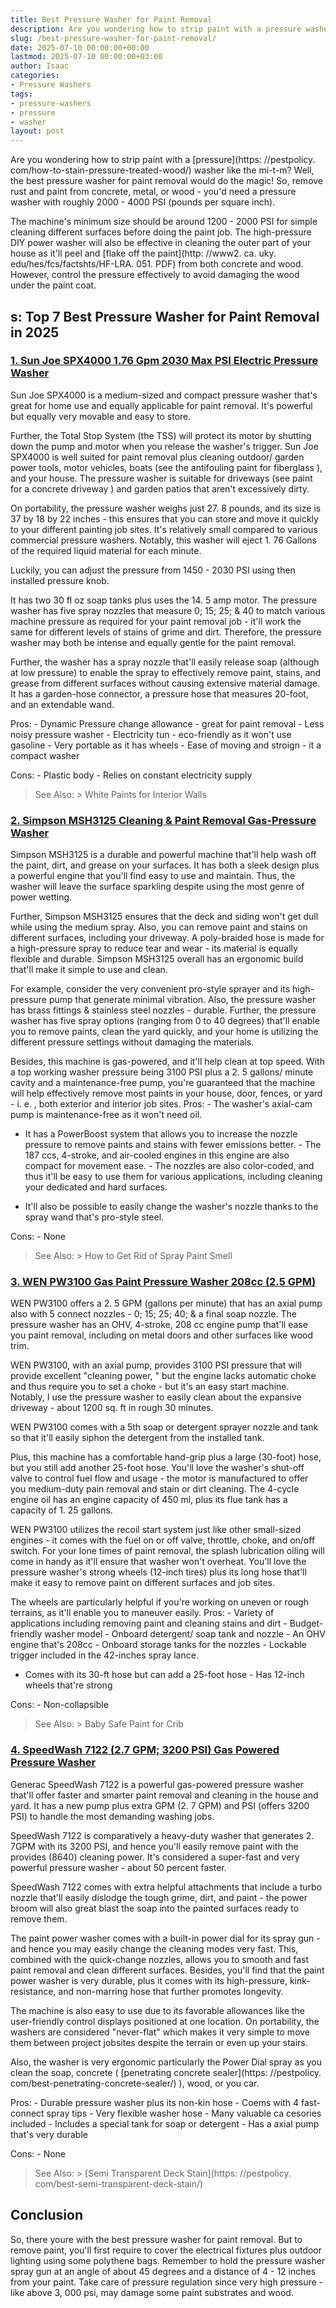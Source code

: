 ```yaml
---
title: Best Pressure Washer for Paint Removal
description: Are you wondering how to strip paint with a pressure washer like the mi-t-m? Well, the best pressure washer for paint removal would do the magic!
slug: /best-pressure-washer-for-paint-removal/
date: 2025-07-10 00:00:00+00:00
lastmod: 2025-07-10 00:00:00+03:00
author: Isaac
categories:
- Pressure Washers
tags:
- pressure-washers
- pressure
- washer
layout: post
---
```


Are you wondering how to strip paint with a [pressure](https: //pestpolicy. com/how-to-stain-pressure-treated-wood/) washer like the mi-t-m? Well, the best pressure washer for paint removal would do the magic! So, remove rust and paint from concrete, metal, or wood - you'd need a pressure washer with roughly 2000 - 4000 PSI (pounds per square inch).

The machine's minimum size should be around 1200 - 2000 PSI for simple cleaning different surfaces before doing the paint job. The high-pressure DIY power washer will also be effective in cleaning the outer part of your house as it'll peel and [flake off the paint](http: //www2. ca. uky. edu/hes/fcs/factshts/HF-LRA. 051. PDF) from both concrete and wood. However, control the pressure effectively to avoid damaging the wood under the paint coat.

##  s: Top 7 Best Pressure Washer for Paint Removal in 2025

###  [1. Sun Joe SPX4000 1.76 Gpm 2030 Max PSI Electric Pressure Washer](https://www.amazon.com/dp/B01NBVBT3I/?tag=p-policy-20)

Sun Joe SPX4000 is a medium-sized and compact pressure washer that's great for home use and equally applicable for paint removal. It's powerful but equally very movable and easy to store.

Further, the Total Stop System (the TSS) will protect its motor by shutting down the pump and motor when you release the washer's trigger. Sun Joe SPX4000 is well suited for paint removal plus cleaning outdoor/ garden power tools, motor vehicles, boats (see the antifouling paint for fiberglass ), and your house. The pressure washer is suitable for driveways (see paint for a concrete driveway ) and garden patios that aren't excessively dirty.

On portability, the pressure washer weighs just 27. 8 pounds, and its size is 37 by 18 by 22 inches - this ensures that you can store and move it quickly to your different painting job sites. It's relatively small compared to various commercial pressure washers. Notably, this washer will eject 1. 76 Gallons of the required liquid material for each minute.

Luckily, you can adjust the pressure from 1450 - 2030 PSI using then installed pressure knob.

It has two 30 fl oz soap tanks plus uses the 14. 5 amp motor. The pressure washer has five spray nozzles that measure 0; 15; 25; & 40 to match various machine pressure as required for your paint removal job - it'll work the same for different levels of stains of grime and dirt. Therefore, the pressure washer may both be intense and equally gentle for the paint removal.

Further, the washer has a spray nozzle that'll easily release soap (although at low pressure) to enable the spray to effectively remove paint, stains, and grease from different surfaces without causing extensive material damage. It has a garden-hose connector, a pressure hose that measures 20-foot, and an extendable wand.

Pros: - Dynamic Pressure change allowance - great for paint removal - Less noisy pressure washer - Electricity tun - eco-friendly as it won't use gasoline - Very portable as it has wheels - Ease of moving and stroign - it a compact washer

Cons: - Plastic body - Relies on constant electricity supply

> See Also: > White Paints for Interior Walls

###  [2. Simpson MSH3125 Cleaning & Paint Removal Gas-Pressure Washer](https://www.amazon.com/dp/B004MXKUCY/?tag=p-policy-20)

Simpson MSH3125 is a durable and powerful machine that'll help wash off the paint, dirt, and grease on your surfaces. It has both a sleek design plus a powerful engine that you'll find easy to use and maintain. Thus, the washer will leave the surface sparkling despite using the most genre of power wetting.

Further, Simpson MSH3125 ensures that the deck and siding won't get dull while using the medium spray. Also, you can remove paint and stains on different surfaces, including your driveway. A poly-braided hose is made for a high-pressure spray to reduce tear and wear - its material is equally flexible and durable. Simpson MSH3125 overall has an ergonomic build that'll make it simple to use and clean.

For example, consider the very convenient pro-style sprayer and its high-pressure pump that generate minimal vibration. Also, the pressure washer has brass fittings & stainless steel nozzles - durable. Further, the pressure washer has five spray options (ranging from 0 to 40 degrees) that'll enable you to remove paints, clean the yard quickly, and your home is utilizing the different pressure settings without damaging the materials.

Besides, this machine is gas-powered, and it'll help clean at top speed. With a top working washer pressure being 3100 PSI plus a 2. 5 gallons/ minute cavity and a maintenance-free pump, you're guaranteed that the machine will help effectively remove most paints in your house, door, fences, or yard - i. e. , both exterior and interior job sites. Pros: - The washer's axial-cam pump is maintenance-free as it won't need oil.

- It has a PowerBoost system that allows you to increase the nozzle pressure to remove paints and stains with fewer emissions better. - The 187 ccs, 4-stroke, and air-cooled engines in this engine are also compact for movement ease. - The nozzles are also color-coded, and thus it'll be easy to use them for various applications, including cleaning your dedicated and hard surfaces.

- It'll also be possible to easily change the washer's nozzle thanks to the spray wand that's pro-style steel.

Cons: - None

> See Also: > How to Get Rid of Spray Paint Smell

###  [3. WEN PW3100 Gas Paint Pressure Washer 208cc (2.5 GPM)](https://www.amazon.com/dp/B07Q1SWT94/?tag=p-policy-20)

WEN PW3100 offers a 2. 5 GPM (gallons per minute) that has an axial pump also with 5 connect nozzles - 0; 15; 25; 40; & a final soap nozzle. The pressure washer has an OHV, 4-stroke, 208 cc engine pump that'll ease you paint removal, including on metal doors and other surfaces like wood trim.

WEN PW3100, with an axial pump, provides 3100 PSI pressure that will provide excellent "cleaning power, " but the engine lacks automatic choke and thus require you to set a choke - but it's an easy start machine. Notably, I use the pressure washer to easily clean about the expansive driveway - about 1200 sq. ft in rough 30 minutes.

WEN PW3100 comes with a 5th soap or detergent sprayer nozzle and tank so that it'll easily siphon the detergent from the installed tank.

Plus, this machine has a comfortable hand-grip plus a large (30-foot) hose, but you still add another 25-foot hose. You'll love the washer's shut-off valve to control fuel flow and usage - the motor is manufactured to offer you medium-duty pain removal and stain or dirt cleaning. The 4-cycle engine oil has an engine capacity of 450 ml, plus its flue tank has a capacity of 1. 25 gallons.

WEN PW3100 utilizes the recoil start system just like other small-sized engines - it comes with the fuel on or off valve, throttle, choke, and on/off switch. For your lone times of paint removal, the splash lubrication oiling will come in handy as it'll ensure that washer won't overheat. You'll love the pressure washer's strong wheels (12-inch tires) plus its long hose that'll make it easy to remove paint on different surfaces and job sites.

The wheels are particularly helpful if you're working on uneven or rough terrains, as it'll enable you to maneuver easily. Pros: - Variety of applications including removing paint and cleaning stains and dirt - Budget-friendly washer model - Onboard detergent/ soap tank and nozzle - An OHV engine that's 208cc - Onboard storage tanks for the nozzles - Lockable trigger included in the 42-inches spray lance.

- Comes with its 30-ft hose but can add a 25-foot hose - Has 12-inch wheels that're strong

Cons: - Non-collapsible

> See Also: > Baby Safe Paint for Crib

###  [4. SpeedWash 7122 (2.7 GPM; 3200 PSI) Gas Powered Pressure Washer](https://www.amazon.com/dp/B06XHJHGZN/?tag=p-policy-20)

Generac SpeedWash 7122 is a powerful gas-powered pressure washer that'll offer faster and smarter paint removal and cleaning in the house and yard. It has a new pump plus extra GPM (2. 7 GPM) and PSI (offers 3200 PSI) to handle the most demanding washing jobs.

SpeedWash 7122 is comparatively a heavy-duty washer that generates 2. 7GPM with its 3200 PSI, and hence you'll easily remove paint with the provides (8640) cleaning power. It's considered a super-fast and very powerful pressure washer - about 50 percent faster.

SpeedWash 7122 comes with extra helpful attachments that include a turbo nozzle that'll easily dislodge the tough grime, dirt, and paint - the power broom will also great blast the soap into the painted surfaces ready to remove them.

The paint power washer comes with a built-in power dial for its spray gun - and hence you may easily change the cleaning modes very fast. This, combined with the quick-change nozzles, allows you to smooth and fast paint removal and clean different surfaces. Besides, you'll find that the paint power washer is very durable, plus it comes with its high-pressure, kink-resistance, and non-marring hose that further promotes longevity.

The machine is also easy to use due to its favorable allowances like the user-friendly control displays positioned at one location. On portability, the washers are considered "never-flat" which makes it very simple to move them between project jobsites despite the terrain or even up your stairs.

Also, the washer is very ergonomic particularly the Power Dial spray as you clean the soap, concrete ( [penetrating concrete sealer](https: //pestpolicy. com/best-penetrating-concrete-sealer/) ), wood, or you car.

Pros: - Durable pressure washer plus its non-kin hose - Coems with 4 fast-connect spray tips - Very flexible washer hose - Many valuable ca cesories included - Includes a special tank for soap or detergent - Has a axial pump that's very durable

Cons: - None

> See Also: > [Semi Transparent Deck Stain](https: //pestpolicy. com/best-semi-transparent-deck-stain/)

##  Conclusion

So, there youre with the best pressure washer for paint removal. But to remove paint, you'll first require to cover the electrical fixtures plus outdoor lighting using some polythene bags. Remember to hold the pressure washer spray gun at an angle of about 45 degrees and a distance of 4 - 12 inches from your paint. Take care of pressure regulation since very high pressure - like above 3, 000 psi, may damage some paint substrates and wood.
